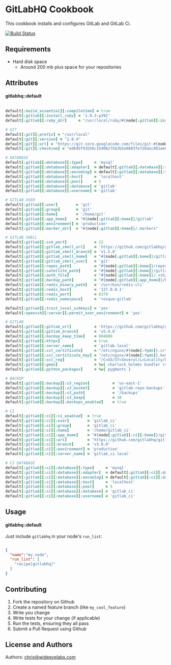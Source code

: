 GitLabHQ Cookbook
=================
This cookbook installs and configures GitLab and GitLab Ci.

[![Build Status](https://secure.travis-ci.org/WideEyeLabs/cookbook-gitlabhq.png?branch=master)](http://travis-ci.org/WideEyeLabs/cookbook-gitlabhq?branch=master)

Requirements
------------
- Hard disk space
  - Around 200 mb plus space for your repositories

Attributes
----------
#### gitlabhq::default

```ruby

default[:build_essential][:compiletime] = true
default[:gitlab][:install_ruby] = '1.9.3-p392'
default[:gitlab][:ruby_dir]     = "/usr/local/ruby/#{node[:gitlab][:install_ruby]}/bin"

# GIT
default[:git][:prefix] = "/usr/local"
default[:git][:version] = "1.8.4"
default[:git][:url] = "https://git-core.googlecode.com/files/git-#{node[:git][:version]}.tar.gz"
default[:git][:checksum] = "ed6dbf91b56c1540627563b5e8683fe726dac881ae028f3f17650b88fcb641d7"

# DATABASE
default[:gitlab][:database][:type]     = 'mysql'
default[:gitlab][:database][:adapter]  = default[:gitlab][:database][:type] == 'mysql' ? 'mysql2' : 'postgresql'
default[:gitlab][:database][:encoding] = default[:gitlab][:database][:type] == 'mysql' ? 'utf8' : 'unicode'
default[:gitlab][:database][:host]     = 'localhost'
default[:gitlab][:database][:pool]     = 5
default[:gitlab][:database][:database] = 'gitlab'
default[:gitlab][:database][:username] = 'gitlab'

# GITLAB USER
default[:gitlab][:user]        = 'git'
default[:gitlab][:group]       = 'git'
default[:gitlab][:home]        = '/home/git'
default[:gitlab][:app_home]    = "#{node[:gitlab][:home]}/gitlab"
default[:gitlab][:environment] = 'production'
default[:gitlab][:marker_dir]  = "#{node[:gitlab][:home]}/.markers"

# GITLAB SHELL
default[:gitlab][:ssh_port]            = 22
default[:gitlab][:gitlab_shell_url]    = 'https://github.com/gitlabhq/gitlab-shell'
default[:gitlab][:gitlab_shell_branch] = 'v1.5.0'
default[:gitlab][:gitlab_shell_home]   = "#{node[:gitlab][:home]}/gitlab-shell"
default[:gitlab][:gitlab_shell_user]   = 'git'
default[:gitlab][:repos_path]          = "#{node[:gitlab][:home]}/repositories"
default[:gitlab][:satellite_path]      = "#{node[:gitlab][:home]}/gitlab-satellites"
default[:gitlab][:auth_file]           = "#{node[:gitlab][:home]}/.ssh/authorized_keys"
default[:gitlab][:backup_path]         = "#{node[:gitlab][:app_home]}/backups"
default[:gitlab][:redis_binary_path]   = '/usr/bin/redis-cli'
default[:gitlab][:redis_host]          = '127.0.0.1'
default[:gitlab][:redis_port]          = 6379
default[:gitlab][:redis_namespace]     = 'resque:gitlab'

default[:gitlab][:trust_local_sshkeys] = 'yes'
default[:openssh][:server][:permit_user_environment] = 'yes'

# GITLAB
default[:gitlab][:gitlab_url]          = 'https://github.com/gitlabhq/gitlabhq'
default[:gitlab][:gitlab_branch]       = 'v5.4.0'
default[:gitlab][:backup_keep_time]    = 604800
default[:gitlab][:https]               = true
default[:gitlab][:server_name]         = 'gitlab.local'
default[:gitlab][:ssl_certificate]     = "/etc/nginx/#{node[:fqdn]}.crt"
default[:gitlab][:ssl_certificate_key] = "/etc/nginx/#{node[:fqdn]}.key"
default[:gitlab][:ssl_req]             = "/C=US/ST=Several/L=Locality/O=Example/OU=Operations/CN=#{node[:fqdn]}/emailAddress=root@localhost"
default[:gitlab][:gems]                = %w{ charlock_holmes bundler rake }
default[:gitlab][:python_packages]     = %w{ pygments }

# BACKUP
default[:gitlab][:backup][:s3_region]          = 'us-east-1'
default[:gitlab][:backup][:s3_bucket]          = 'gitlab-repo-backups'
default[:gitlab][:backup][:s3_path]            = '/backups'
default[:gitlab][:backup][:s3_keep]            = 10
default[:gitlab][:backup][:backups_enabled]    = true

# CI
default[:gitlab][:ci][:ci_enabled]  = true
default[:gitlab][:ci][:user]        = 'gitlab_ci'
default[:gitlab][:ci][:group]       = 'gitlab_ci'
default[:gitlab][:ci][:home]        = '/home/gitlab_ci'
default[:gitlab][:ci][:app_home]    = "#{node[:gitlab][:ci][:home]}/gitlab-ci"
default[:gitlab][:ci][:url]         = 'https://github.com/gitlabhq/gitlab-ci'
default[:gitlab][:ci][:branch]      = 'v3.0.0'
default[:gitlab][:ci][:environment] = 'production'
default[:gitlab][:ci][:server_name] = 'gitlab_ci.local'

# CI DATABASE
default[:gitlab][:ci][:database][:type]     = 'mysql'
default[:gitlab][:ci][:database][:adapter]  = default[:gitlab][:ci][:database][:type] == 'mysql' ? 'mysql2' : 'postgresql'
default[:gitlab][:ci][:database][:encoding] = default[:gitlab][:ci][:database][:type] == 'mysql' ? 'utf8' : 'unicode'
default[:gitlab][:ci][:database][:host]     = 'localhost'
default[:gitlab][:ci][:database][:pool]     = 5
default[:gitlab][:ci][:database][:database] = 'gitlab_ci'
default[:gitlab][:ci][:database][:username] = 'gitlab_ci'

```

Usage
-----
#### gitlabhq::default

Just include `gitlabhq` in your node's `run_list`:

```json

{
  "name":"my_node",
  "run_list": [
    "recipe[gitlabhq]"
  ]
}

```

Contributing
------------
1. Fork the repository on Github
2. Create a named feature branch (like `my_cool_feature`)
3. Write you change
4. Write tests for your change (if applicable)
5. Run the tests, ensuring they all pass
6. Submit a Pull Request using Github

License and Authors
-------------------
Authors: chris@wideeyelabs.com
